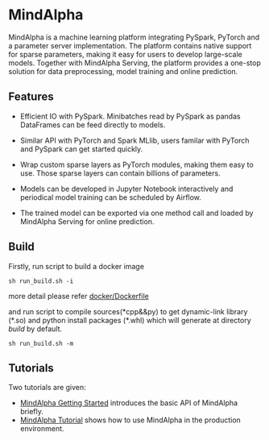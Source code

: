 # MindAlpha

MindAlpha is a machine learning platform integrating PySpark, PyTorch
and a parameter server implementation. The platform contains native
support for sparse parameters, making it easy for users to develop
large-scale models. Together with MindAlpha Serving, the platform
provides a one-stop solution for data preprocessing, model training and
online prediction.

## Features

* Efficient IO with PySpark. Minibatches read by PySpark as pandas DataFrames
  can be feed directly to models.

* Similar API with PyTorch and Spark MLlib, users familar with PyTorch and
  PySpark can get started quickly.

* Wrap custom sparse layers as PyTorch modules, making them easy to use.
  Those sparse layers can contain billions of parameters.

* Models can be developed in Jupyter Notebook interactively and periodical
  model training can be scheduled by Airflow.

* The trained model can be exported via one method call and loaded by MindAlpha
  Serving for online prediction.

## Build
Firstly, run script to build a docker image

``` shell
sh run_build.sh -i
```

more detail please refer [docker/Dockerfile](docker/Dockerfile)

and run script to compile sources(*cpp&&py) to get dynamic-link library (\*.so) and
python install packages (\*.whl) which will generate at directory *build* by default.

``` shell
sh run_build.sh -m
```

## Tutorials

Two tutorials are given:

* [MindAlpha Getting Started](tutorials/mindalpha-getting-started.ipynb) introduces the basic API of MindAlpha briefly.
* [MindAlpha Tutorial](tutorials/mindalpha-tutorial.ipynb) shows how to use MindAlpha in the production environment.
